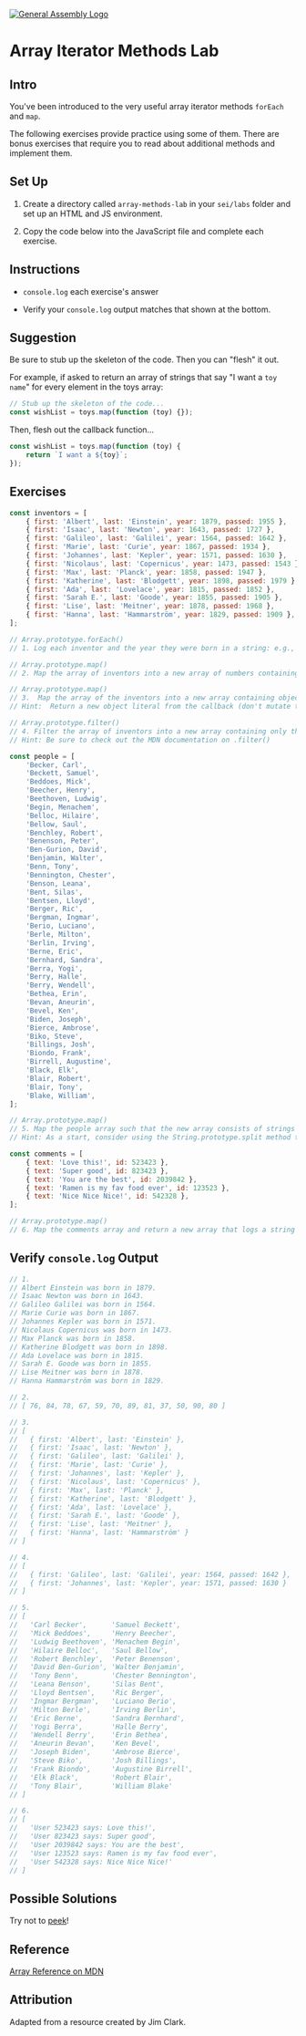 [![General Assembly Logo](https://camo.githubusercontent.com/1a91b05b8f4d44b5bbfb83abac2b0996d8e26c92/687474703a2f2f692e696d6775722e636f6d2f6b6538555354712e706e67)](https://generalassemb.ly/education/web-development-immersive)

# Array Iterator Methods Lab

## Intro

You've been introduced to the very useful array iterator methods `forEach` and `map`.

The following exercises provide practice using some of them. There are bonus exercises that require you to read about additional methods and implement them.

## Set Up

1. Create a directory called `array-methods-lab` in your `sei/labs` folder and set up an HTML and JS environment.

2. Copy the code below into the JavaScript file and complete each exercise.

## Instructions

- `console.log` each exercise's answer

- Verify your `console.log` output matches that shown at the bottom.

## Suggestion

Be sure to stub up the skeleton of the code. Then you can "flesh" it out.

For example, if asked to return an array of strings that say "I want a `toy name`" for every element in the toys array:

```js
// Stub up the skeleton of the code...
const wishList = toys.map(function (toy) {});
```

Then, flesh out the callback function...

```js
const wishList = toys.map(function (toy) {
	return `I want a ${toy}`;
});
```

## Exercises

```js
const inventors = [
	{ first: 'Albert', last: 'Einstein', year: 1879, passed: 1955 },
	{ first: 'Isaac', last: 'Newton', year: 1643, passed: 1727 },
	{ first: 'Galileo', last: 'Galilei', year: 1564, passed: 1642 },
	{ first: 'Marie', last: 'Curie', year: 1867, passed: 1934 },
	{ first: 'Johannes', last: 'Kepler', year: 1571, passed: 1630 },
	{ first: 'Nicolaus', last: 'Copernicus', year: 1473, passed: 1543 },
	{ first: 'Max', last: 'Planck', year: 1858, passed: 1947 },
	{ first: 'Katherine', last: 'Blodgett', year: 1898, passed: 1979 },
	{ first: 'Ada', last: 'Lovelace', year: 1815, passed: 1852 },
	{ first: 'Sarah E.', last: 'Goode', year: 1855, passed: 1905 },
	{ first: 'Lise', last: 'Meitner', year: 1878, passed: 1968 },
	{ first: 'Hanna', last: 'Hammarström', year: 1829, passed: 1909 },
];

// Array.prototype.forEach()
// 1. Log each inventor and the year they were born in a string: e.g., "Albert Einstein was born in 1879."

// Array.prototype.map()
// 2. Map the array of inventors into a new array of numbers containing how long each inventor lived.

// Array.prototype.map()
// 3.  Map the array of the inventors into a new array containing objects with just the first and last names as properties
// Hint:  Return a new object literal from the callback (don't mutate the object being passed in to map)

// Array.prototype.filter()
// 4. Filter the array of inventors into a new array containing only the inventors born in the 1500's
// Hint: Be sure to check out the MDN documentation on .filter()

const people = [
	'Becker, Carl',
	'Beckett, Samuel',
	'Beddoes, Mick',
	'Beecher, Henry',
	'Beethoven, Ludwig',
	'Begin, Menachem',
	'Belloc, Hilaire',
	'Bellow, Saul',
	'Benchley, Robert',
	'Benenson, Peter',
	'Ben-Gurion, David',
	'Benjamin, Walter',
	'Benn, Tony',
	'Bennington, Chester',
	'Benson, Leana',
	'Bent, Silas',
	'Bentsen, Lloyd',
	'Berger, Ric',
	'Bergman, Ingmar',
	'Berio, Luciano',
	'Berle, Milton',
	'Berlin, Irving',
	'Berne, Eric',
	'Bernhard, Sandra',
	'Berra, Yogi',
	'Berry, Halle',
	'Berry, Wendell',
	'Bethea, Erin',
	'Bevan, Aneurin',
	'Bevel, Ken',
	'Biden, Joseph',
	'Bierce, Ambrose',
	'Biko, Steve',
	'Billings, Josh',
	'Biondo, Frank',
	'Birrell, Augustine',
	'Black, Elk',
	'Blair, Robert',
	'Blair, Tony',
	'Blake, William',
];

// Array.prototype.map()
// 5. Map the people array such that the new array consists of strings with the names formatted as "First Last", e.g., "Becker, Carl" should be mapped to "Carl Becker".
// Hint: As a start, consider using the String.prototype.split method to "split" the string using ', ' as the separator

const comments = [
	{ text: 'Love this!', id: 523423 },
	{ text: 'Super good', id: 823423 },
	{ text: 'You are the best', id: 2039842 },
	{ text: 'Ramen is my fav food ever', id: 123523 },
	{ text: 'Nice Nice Nice!', id: 542328 },
];

// Array.prototype.map()
// 6. Map the comments array and return a new array that logs a string that says `User <id> says: "text"`. For example, `User 523423 says "Love this!"`
```

## Verify `console.log` Output

```js
// 1.
// Albert Einstein was born in 1879.
// Isaac Newton was born in 1643.
// Galileo Galilei was born in 1564.
// Marie Curie was born in 1867.
// Johannes Kepler was born in 1571.
// Nicolaus Copernicus was born in 1473.
// Max Planck was born in 1858.
// Katherine Blodgett was born in 1898.
// Ada Lovelace was born in 1815.
// Sarah E. Goode was born in 1855.
// Lise Meitner was born in 1878.
// Hanna Hammarström was born in 1829.

// 2.
// [ 76, 84, 78, 67, 59, 70, 89, 81, 37, 50, 90, 80 ]

// 3.
// [
//   { first: 'Albert', last: 'Einstein' },
//   { first: 'Isaac', last: 'Newton' },
//   { first: 'Galileo', last: 'Galilei' },
//   { first: 'Marie', last: 'Curie' },
//   { first: 'Johannes', last: 'Kepler' },
//   { first: 'Nicolaus', last: 'Copernicus' },
//   { first: 'Max', last: 'Planck' },
//   { first: 'Katherine', last: 'Blodgett' },
//   { first: 'Ada', last: 'Lovelace' },
//   { first: 'Sarah E.', last: 'Goode' },
//   { first: 'Lise', last: 'Meitner' },
//   { first: 'Hanna', last: 'Hammarström' }
// ]

// 4.
// [
//   { first: 'Galileo', last: 'Galilei', year: 1564, passed: 1642 },
//   { first: 'Johannes', last: 'Kepler', year: 1571, passed: 1630 }
// ]

// 5.
// [
//   'Carl Becker',      'Samuel Beckett',
//   'Mick Beddoes',     'Henry Beecher',
//   'Ludwig Beethoven', 'Menachem Begin',
//   'Hilaire Belloc',   'Saul Bellow',
//   'Robert Benchley',  'Peter Benenson',
//   'David Ben-Gurion', 'Walter Benjamin',
//   'Tony Benn',        'Chester Bennington',
//   'Leana Benson',     'Silas Bent',
//   'Lloyd Bentsen',    'Ric Berger',
//   'Ingmar Bergman',   'Luciano Berio',
//   'Milton Berle',     'Irving Berlin',
//   'Eric Berne',       'Sandra Bernhard',
//   'Yogi Berra',       'Halle Berry',
//   'Wendell Berry',    'Erin Bethea',
//   'Aneurin Bevan',    'Ken Bevel',
//   'Joseph Biden',     'Ambrose Bierce',
//   'Steve Biko',       'Josh Billings',
//   'Frank Biondo',     'Augustine Birrell',
//   'Elk Black',        'Robert Blair',
//   'Tony Blair',       'William Blake'
// ]

// 6.
// [
//   'User 523423 says: Love this!',
//   'User 823423 says: Super good',
//   'User 2039842 says: You are the best',
//   'User 123523 says: Ramen is my fav food ever',
//   'User 542328 says: Nice Nice Nice!'
// ]
```

## Possible Solutions 

Try not to [peek](https://replit.com/@esin87/SuburbanLongConversions#index.js)!

## Reference

[Array Reference on MDN](https://developer.mozilla.org/en-US/docs/Web/JavaScript/Reference/Global_Objects/Array)

## Attribution

Adapted from a resource created by Jim Clark.
